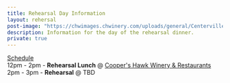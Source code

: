 ```yaml
---
title: Rehearsal Day Information
layout: rehersal
post-image: "https://chwimages.chwinery.com/uploads/general/Centerville-01.jpg?w=1200&h=1200&q=82&auto=format&fit=clip&dm=1639495347&s=b1b21b71dac37c528842007af0706f53&_ga=2.114387975.1449131176.1656373664-33405172.1656373664"
description: Information for the day of the rehearsal dinner.
private: true
---
```

<u>Schedule</u>  
12pm - 2pm - **Rehearsal Lunch** @ [Cooper's Hawk Winery & Restaurants](https://chwinery.com/locations/ohio/centerville-oh)  
2pm - 3pm - **Rehearsal** @ TBD